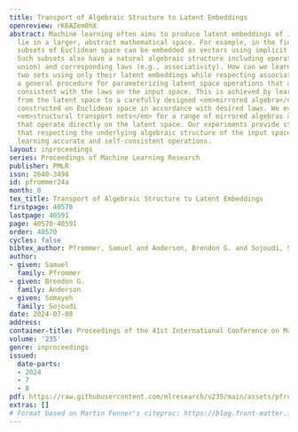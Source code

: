 ```yaml
---
title: Transport of Algebraic Structure to Latent Embeddings
openreview: rK6AZem0hX
abstract: Machine learning often aims to produce latent embeddings of inputs which
  lie in a larger, abstract mathematical space. For example, in the field of 3D modeling,
  subsets of Euclidean space can be embedded as vectors using implicit neural representations.
  Such subsets also have a natural algebraic structure including operations (e.g.,
  union) and corresponding laws (e.g., associativity). How can we learn to "union"
  two sets using only their latent embeddings while respecting associativity? We propose
  a general procedure for parameterizing latent space operations that are provably
  consistent with the laws on the input space. This is achieved by learning a bijection
  from the latent space to a carefully designed <em>mirrored algebra</em> which is
  constructed on Euclidean space in accordance with desired laws. We evaluate these
  <em>structural transport nets</em> for a range of mirrored algebras against baselines
  that operate directly on the latent space. Our experiments provide strong evidence
  that respecting the underlying algebraic structure of the input space is key for
  learning accurate and self-consistent operations.
layout: inproceedings
series: Proceedings of Machine Learning Research
publisher: PMLR
issn: 2640-3498
id: pfrommer24a
month: 0
tex_title: Transport of Algebraic Structure to Latent Embeddings
firstpage: 40570
lastpage: 40591
page: 40570-40591
order: 40570
cycles: false
bibtex_author: Pfrommer, Samuel and Anderson, Brendon G. and Sojoudi, Somayeh
author:
- given: Samuel
  family: Pfrommer
- given: Brendon G.
  family: Anderson
- given: Somayeh
  family: Sojoudi
date: 2024-07-08
address:
container-title: Proceedings of the 41st International Conference on Machine Learning
volume: '235'
genre: inproceedings
issued:
  date-parts:
  - 2024
  - 7
  - 8
pdf: https://raw.githubusercontent.com/mlresearch/v235/main/assets/pfrommer24a/pfrommer24a.pdf
extras: []
# Format based on Martin Fenner's citeproc: https://blog.front-matter.io/posts/citeproc-yaml-for-bibliographies/
---
```

